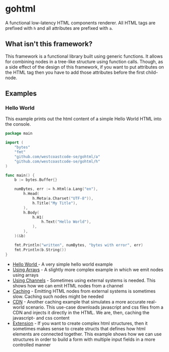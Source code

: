 # gohtml

A functional low-latency HTML components renderer. All HTML tags are prefixed with `h` and all attributes are prefixed
with `a`.

## What isn't this framework?

This framework is a functional library built using generic functions. It allows for combining nodes in a tree-like
structure using function calls. Though, as a side effect of the design of this framework, if you want to put attributes
on the HTML tag then you have to add those attributes before the first child-node.

## Examples

### Hello World

This example prints out the html content of a simple Hello World HTML into the console.

```go
package main

import (
	"bytes"
	"fmt"
	"github.com/westcoastcode-se/gohtml/a"
	"github.com/westcoastcode-se/gohtml/h"
)

func main() {
	b := bytes.Buffer{}

	numBytes, err := h.Html(a.Lang("en"),
		h.Head(
			h.Meta(a.Charset("UTF-8")),
			h.Title("My Title"),
		),
		h.Body(
			h.H1(
				h.Text("Hello World"),
			),
		),
	)(&b)

	fmt.Println("written", numBytes, "bytes with error", err)
	fmt.Println(b.String())
}
```

* [Hello World ](examples/hello_world/main.go) - A very simple hello world example
* [Using Arrays](examples/arrays/main.go) - A slightly more complex example in which we emit nodes using arrays
* [Using Channels](examples/channels/main.go) - Sometimes using external systems is needed. This shows how we can
  emit HTML nodes from a channel
* [Caching](examples/caching/main.go) - Emitting HTML nodes from external systems is sometimes slow. Caching such nodes
  might be needed
* [CDN](examples/cdn/main.go) - Another caching example that simulates a more accurate real-world scenario. This
  use-case downloads javascript and css files from a CDN and injects it directly in the HTML. We are, then, caching the
  javascript- and css content
* [Extension](examples/extension/main.go) - If you want to create complex html structures, then it sometimes makes sense
  to create structs that defines how html elements are connected together. This example shows how we can use structures
  in order to build a form with multiple input fields in a more controlled manner

